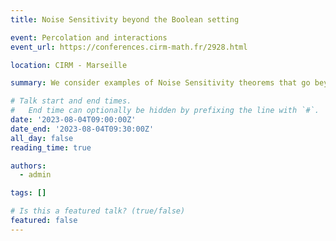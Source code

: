 ```yaml
---
title: Noise Sensitivity beyond the Boolean setting

event: Percolation and interactions
event_url: https://conferences.cirm-math.fr/2928.html

location: CIRM - Marseille

summary: We consider examples of Noise Sensitivity theorems that go beyond the traditional Boolean setting.

# Talk start and end times.
#   End time can optionally be hidden by prefixing the line with `#`.
date: '2023-08-04T09:00:00Z'
date_end: '2023-08-04T09:30:00Z'
all_day: false
reading_time: true

authors:
  - admin

tags: []

# Is this a featured talk? (true/false)
featured: false
---
```

